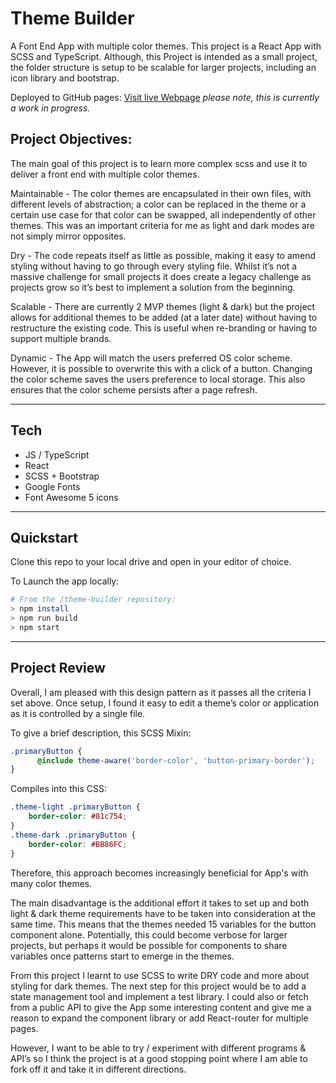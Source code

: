 # Theme Builder

A Font End App with multiple color themes. This project is a React App with SCSS and TypeScript. Although, this Project is intended as a small project, the folder structure is setup to be scalable for larger projects, including an icon library and bootstrap.  
  
Deployed to GitHub pages: [Visit live Webpage](https://joshdavies.github.io/theme-builder/)  *please note, this is currently a work in progress.*    
   
## Project Objectives:   
The main goal of this project is to learn more complex scss and use it to deliver a front end with multiple color themes.    
  
Maintainable - The color themes are encapsulated in their own files, with different levels of abstraction; a color can be replaced in the theme or a certain use case for that color can be swapped, all independently of other themes. This was an important criteria for me as light and dark modes are not simply mirror opposites.  
  
Dry - The code repeats itself as little as possible, making it easy to amend styling without having to go through every styling file. Whilst it’s not a massive challenge for small projects it does create a legacy challenge as projects grow so it’s best to implement a solution from the beginning.  
  
Scalable - There are currently 2 MVP themes (light & dark) but the project allows for additional themes to be added (at a later date) without having to restructure the existing code. This is useful when re-branding or having to support multiple brands.  
  
Dynamic - The App will match the users preferred OS color scheme. However, it is possible to overwrite this with a click of a button. Changing the color scheme saves the users preference to local storage. This also ensures that the color scheme persists after a page refresh.  
  
----------------
## Tech  
- JS / TypeScript  
- React  
- SCSS + Bootstrap  
- Google Fonts  
- Font Awesome 5 icons    

----------------
## Quickstart
Clone this repo to your local drive and open in your editor of choice.  

To Launch the app locally:  
```bash
# From the /theme-builder repository:
> npm install
> npm run build
> npm start
```
  
-----------
## Project Review  

Overall, I am pleased with this design pattern as it passes all the criteria I set above. Once setup, I found it easy to edit a theme’s color or application as it is controlled by a single file.   
  
To give a brief description, this SCSS Mixin:  
```SCSS
.primaryButton {  
	  @include theme-aware('border-color', 'button-primary-border');  
}  
```
Compiles into this CSS:  
```CSS
.theme-light .primaryButton {  
    border-color: #81c754;  
}  
.theme-dark .primaryButton {  
    border-color: #BB86FC;  
}  
```
Therefore, this approach becomes increasingly beneficial for App's with many color themes.  
  
The main disadvantage is the additional effort it takes to set up and both light & dark theme requirements have to be taken into consideration at the same time. This means that the themes needed 15 variables for the button component alone. Potentially, this could become verbose for larger projects, but perhaps it would be possible for components to share variables once patterns start to emerge in the themes.  
  
From this project I learnt to use SCSS to write DRY code and more about styling for dark themes. The next step for this project would be to add a state management tool and implement a test library. I could also or fetch from a public API to give the App some interesting content and give me a reason to expand the component library or add React-router for multiple pages.  
  
However, I want to be able to try / experiment with different programs & API’s so I think the project is at a good stopping point where I am able to fork off it and take it in different directions.  

